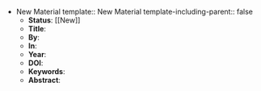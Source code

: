 - New Material
  template:: New Material
  template-including-parent:: false
	- **Status**: [[New]]
	- **Title**:
	- **By**:
	- **In**:
	- **Year**:
	- **DOI**:
	- **Keywords**:
	- **Abstract**: